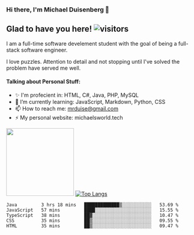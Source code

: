### Hi there, I'm Michael Duisenberg 👋
## Glad to have you here! ![visitors](https://visitor-badge.glitch.me/badge?page_id=MrDuise.MrDuise)

I am a full-time software develement student with the goal of being a full-stack software engineer. 

I love puzzles. Attention to detail and not stopping until I've solved the problem have served me well.

#### Talking about Personal Stuff:
- ✨ I'm profecient in: HTML, C#, Java, PHP, MySQL
- 🌱 I’m currently learning: JavaScript, Markdown, Python, CSS
- 📫 How to reach me: mrduise@gmail.com
- ⚡ My personal website: michaelsworld.tech
<!--
**MrDuise/MrDuise** is a ✨ _special_ ✨ repository because its `README.md` (this file) appears on your GitHub profile.

Here are some ideas to get you started:

- 🔭 I’m currently working on ...

- 👯 I’m looking to collaborate on ...
- 🤔 I’m looking for help with ...
- 💬 Ask me about ...

- 😄 Pronouns: ...
- ⚡ Fun fact: ...
-->

<img height="180em" src="https://github-readme-stats.vercel.app/api/?username=MrDuise&show_icons=true&hide_border=true&&count_private=true&include_all_commits=true" /> [![Top Langs](https://github-readme-stats.vercel.app/api/top-langs/?username=MrDuise&langs_count=8)](https://github.com/anuraghazra/github-readme-stats)


<!--START_SECTION:waka-->
```text
Java         3 hrs 18 mins   █████████████▒░░░░░░░░░░░   53.69 % 
JavaScript   57 mins         ████░░░░░░░░░░░░░░░░░░░░░   15.55 % 
TypeScript   38 mins         ██▓░░░░░░░░░░░░░░░░░░░░░░   10.47 % 
CSS          35 mins         ██▒░░░░░░░░░░░░░░░░░░░░░░   09.55 % 
HTML         35 mins         ██▒░░░░░░░░░░░░░░░░░░░░░░   09.47 % 
```
<!--END_SECTION:waka-->
